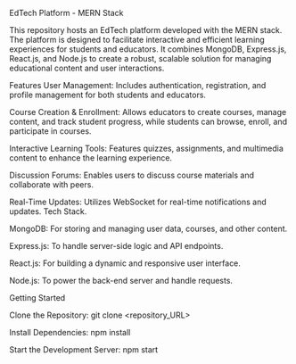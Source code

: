 EdTech Platform - MERN Stack

This repository hosts an EdTech platform developed with the MERN stack. The platform is designed to facilitate interactive and efficient learning experiences for students and educators. It combines MongoDB, Express.js, React.js, and Node.js to create a robust, scalable solution for managing educational content and user interactions.

Features
User Management: Includes authentication, registration, and profile management for both students and educators.

Course Creation & Enrollment: Allows educators to create courses, manage content, and track student progress, while students can browse, enroll, and participate in courses.

Interactive Learning Tools: Features quizzes, assignments, and multimedia content to enhance the learning experience.

Discussion Forums: Enables users to discuss course materials and collaborate with peers.

Real-Time Updates: Utilizes WebSocket for real-time notifications and updates.
Tech Stack.

MongoDB: For storing and managing user data, courses, and other content.

Express.js: To handle server-side logic and API endpoints.

React.js: For building a dynamic and responsive user interface.

Node.js: To power the back-end server and handle requests.

Getting Started

Clone the Repository: git clone <repository_URL>

Install Dependencies: npm install

Start the Development Server: npm start
